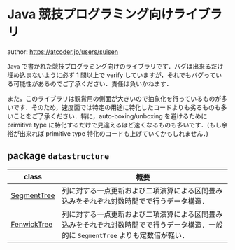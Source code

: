 # Java 競技プログラミング向けライブラリ

author: <https://atcoder.jp/users/suisen>

`Java` で書かれた競技プログラミング向けのライブラリです．バグは出来るだけ埋め込まないように必ず 1 問以上で verify していますが，それでもバグっている可能性があるのでご了承ください．責任は負いかねます．

また，このライブラリは観賞用の側面が大きいので抽象化を行っているものが多いです．そのため，速度面では特定の用途に特化したコードよりも劣るものも多いことをご了承ください．特に，auto-boxing/unboxing を避けるために primitive type に特化するだけで見違えるほど速くなるものも多いです．(もし余裕が出来れば primitive type 特化のコードも上げていくかもしれません．)

## package `datastructure`

|class|概要|
|-|-|
|[SegmentTree](./datastructure/SegmentTree.java)|列に対する一点更新および二項演算による区間畳み込みをそれぞれ対数時間でで行うデータ構造．|
|[FenwickTree](./datastructure/FenwickTree.java)|列に対する一点更新および二項演算による区間畳み込みをそれぞれ対数時間でで行うデータ構造．一般的に `SegmentTree` よりも定数倍が軽い．|
